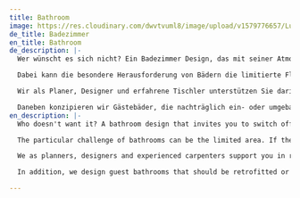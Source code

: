 ```yaml
---
title: Bathroom
image: https://res.cloudinary.com/dwvtvuml8/image/upload/v1579776657/Luxus-Badezimmer-Badmoebel-nach-Ma%C3%9F_qzqiji.jpg
de_title: Badezimmer
en_title: Bathroom
de_description: |-
  Wer wünscht es sich nicht? Ein Badezimmer Design, das mit seiner Atmosphäre und seinem hohen Komfort zum Abschalten einlädt und den Wellnessaspekt eines luxuriösen Home SPAS bietet. Ein Luxus Badezimmer, in dem Sie morgens Pflegeprodukte, Handtuch und Kosmetika an ihrem Platz griffbereit vorfinden oder nach einem ereignisreichen Tag in stimmungsvollem Licht bei einem duftenden Bad in angenehmer Atmosphäre zur Ruhe kommen und entspannen können.

  Dabei kann die besondere Herausforderung von Bädern die limitierte Fläche sein. Sind Möbel, Gestaltung, Interior Design und Beschaffenheit des Innenausbaus lückenlos aufeinander abgestimmt, können Sie so manch zusätzlichen Quadratmeter zum Pflegen und Wohlfühlen gewinnen.

  Wir als Planer, Designer und erfahrene Tischler unterstützen Sie darin, Ihre Vision vom individuellen Masterbad selbst auf kleinstem Raum zu realisieren. Vom passgenauen Waschtisch über den Badezimmerschrank bis hin zum Waschtischunterschrank. Badezimmermöbel aus Holz und anderen Werkstoffen fertigen wir auf Wunsch nach Maß.

  Daneben konzipieren wir Gästebäder, die nachträglich ein- oder umgebaut werden sollen, damit selbst spontane Gäste stets ein anspruchsvoll entwickeltes und funktional einwandfreies Bad vorfinden.
en_description: |-
  Who doesn't want it? A bathroom design that invites you to switch off with its atmosphere and high comfort and offers the wellness aspect of a luxurious Home SPAS. A luxury bathroom, in which you will find care products, towels and cosmetics at your fingertips in the morning or after an eventful day in an atmospheric light you can relax and unwind in a fragrant bath in a pleasant atmosphere.

  The particular challenge of bathrooms can be the limited area. If the furniture, design, interior design and quality of the interior fittings are perfectly coordinated, you can gain some additional square meters for maintenance and well-being.

  We as planners, designers and experienced carpenters support you in realizing your vision of an individual master bathroom even in the smallest of spaces. From the perfectly fitting washbasin to the bathroom cabinet to the vanity unit. We manufacture bathroom furniture made of wood and other materials on request.

  In addition, we design guest bathrooms that should be retrofitted or converted so that even spontaneous guests can always find a sophisticated, functionally perfect bathroom.

---
```

